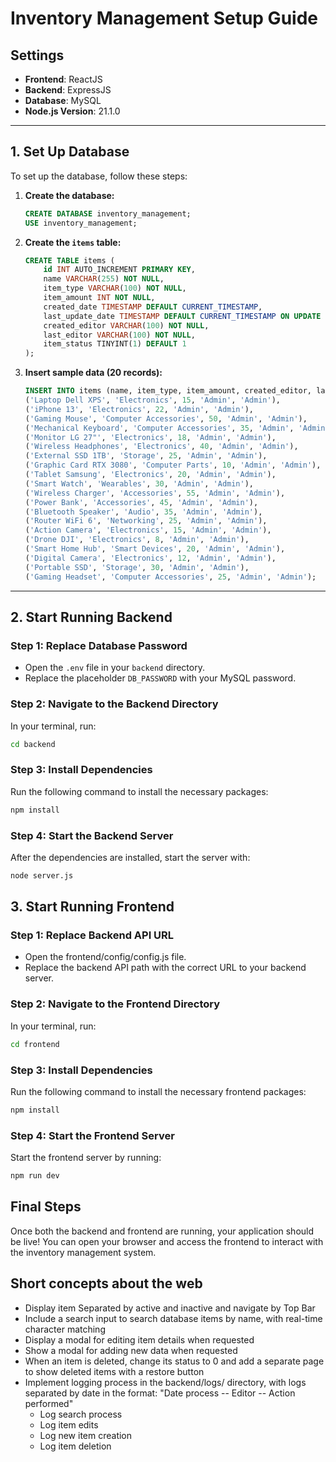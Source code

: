 # Inventory Management Setup Guide

## Settings
- **Frontend**: ReactJS
- **Backend**: ExpressJS
- **Database**: MySQL
- **Node.js Version**: 21.1.0

---

## 1. Set Up Database

To set up the database, follow these steps:

1. **Create the database:**

    ```sql
    CREATE DATABASE inventory_management;
    USE inventory_management;
    ```

2. **Create the `items` table:**

    ```sql
    CREATE TABLE items (
        id INT AUTO_INCREMENT PRIMARY KEY,
        name VARCHAR(255) NOT NULL,
        item_type VARCHAR(100) NOT NULL,
        item_amount INT NOT NULL,
        created_date TIMESTAMP DEFAULT CURRENT_TIMESTAMP,
        last_update_date TIMESTAMP DEFAULT CURRENT_TIMESTAMP ON UPDATE CURRENT_TIMESTAMP,
        created_editor VARCHAR(100) NOT NULL,
        last_editor VARCHAR(100) NOT NULL,
        item_status TINYINT(1) DEFAULT 1
    );
    ```

3. **Insert sample data (20 records):**

    ```sql
    INSERT INTO items (name, item_type, item_amount, created_editor, last_editor) VALUES
    ('Laptop Dell XPS', 'Electronics', 15, 'Admin', 'Admin'),
    ('iPhone 13', 'Electronics', 22, 'Admin', 'Admin'),
    ('Gaming Mouse', 'Computer Accessories', 50, 'Admin', 'Admin'),
    ('Mechanical Keyboard', 'Computer Accessories', 35, 'Admin', 'Admin'),
    ('Monitor LG 27"', 'Electronics', 18, 'Admin', 'Admin'),
    ('Wireless Headphones', 'Electronics', 40, 'Admin', 'Admin'),
    ('External SSD 1TB', 'Storage', 25, 'Admin', 'Admin'),
    ('Graphic Card RTX 3080', 'Computer Parts', 10, 'Admin', 'Admin'),
    ('Tablet Samsung', 'Electronics', 20, 'Admin', 'Admin'),
    ('Smart Watch', 'Wearables', 30, 'Admin', 'Admin'),
    ('Wireless Charger', 'Accessories', 55, 'Admin', 'Admin'),
    ('Power Bank', 'Accessories', 45, 'Admin', 'Admin'),
    ('Bluetooth Speaker', 'Audio', 35, 'Admin', 'Admin'),
    ('Router WiFi 6', 'Networking', 25, 'Admin', 'Admin'),
    ('Action Camera', 'Electronics', 15, 'Admin', 'Admin'),
    ('Drone DJI', 'Electronics', 8, 'Admin', 'Admin'),
    ('Smart Home Hub', 'Smart Devices', 20, 'Admin', 'Admin'),
    ('Digital Camera', 'Electronics', 12, 'Admin', 'Admin'),
    ('Portable SSD', 'Storage', 30, 'Admin', 'Admin'),
    ('Gaming Headset', 'Computer Accessories', 25, 'Admin', 'Admin');
    ```

---

## 2. Start Running Backend

### Step 1: Replace Database Password

- Open the `.env` file in your `backend` directory.
- Replace the placeholder `DB_PASSWORD` with your MySQL password.

### Step 2: Navigate to the Backend Directory

In your terminal, run:

```bash
cd backend
```

### Step 3: Install Dependencies

Run the following command to install the necessary packages:

```bash
npm install
```

### Step 4: Start the Backend Server

After the dependencies are installed, start the server with:

```bash
node server.js
```

## 3. Start Running Frontend

### Step 1: Replace Backend API URL
- Open the frontend/config/config.js file.
- Replace the backend API path with the correct URL to your backend server.
  
### Step 2: Navigate to the Frontend Directory

In your terminal, run:

```bash
cd frontend
```

### Step 3: Install Dependencies

Run the following command to install the necessary frontend packages:

```bash
npm install
```
### Step 4: Start the Frontend Server

Start the frontend server by running:

```bash
npm run dev
```

## Final Steps
Once both the backend and frontend are running, your application should be live! You can open your browser and access the frontend to interact with the inventory management system.

## Short concepts about the web
* Display item Separated by active and inactive and navigate by Top Bar
* Include a search input to search database items by name, with real-time character matching
* Display a modal for editing item details when requested
* Show a modal for adding new data when requested
* When an item is deleted, change its status to 0 and add a separate page to show deleted items with a restore button
* Implement logging process in the backend/logs/ directory, with logs separated by date in the format: "Date process -- Editor -- Action performed"
   * Log search process
   * Log item edits
   * Log new item creation
   * Log item deletion